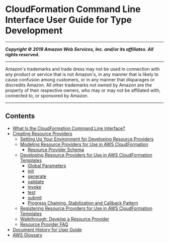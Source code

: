 # CloudFormation Command Line Interface User Guide for Type Development

-----
*****Copyright &copy; 2019 Amazon Web Services, Inc. and/or its affiliates. All rights reserved.*****

-----
Amazon's trademarks and trade dress may not be used in
     connection with any product or service that is not Amazon's,
     in any manner that is likely to cause confusion among customers,
     or in any manner that disparages or discredits Amazon. All other
     trademarks not owned by Amazon are the property of their respective
     owners, who may or may not be affiliated with, connected to, or
     sponsored by Amazon.

-----
## Contents
+ [What Is the CloudFormation Command Line Interface?](what-is-cloudformation-cli.md)
+ [Creating Resource Providers](resource-types.md)
   + [Setting Up Your Environment for Developing Resource Providers](resource-type-setup.md)
   + [Modeling Resource Providers for Use in AWS CloudFormation](resource-type-model.md)
      + [Resource Provider Schema](resource-type-schema.md)
   + [Developing Resource Providers for Use in AWS CloudFormation Templates](resource-type-develop.md)
      + [Global Parameters](resource-type-cli-global-parameters.md)
      + [init](resource-type-cli-init.md)
      + [generate](resource-type-cli-generate.md)
      + [validate](resource-type-cli-validate.md)
      + [invoke](resource-type-cli-invoke.md)
      + [test](resource-type-cli-test.md)
      + [submit](resource-type-cli-submit.md)
      + [Progress Chaining, Stabilization and Callback Pattern](resource-type-develop-stabilize.md)
   + [Registering Resource Providers for Use in AWS CloudFormation Templates](resource-type-register.md)
   + [Walkthrough: Develop a Resource Provider](resource-type-walkthrough.md)
   + [Resource Provider FAQ](resource-type-faq.md)
+ [Document History for User Guide](doc-history.md)
+ [AWS Glossary](glossary.md)
